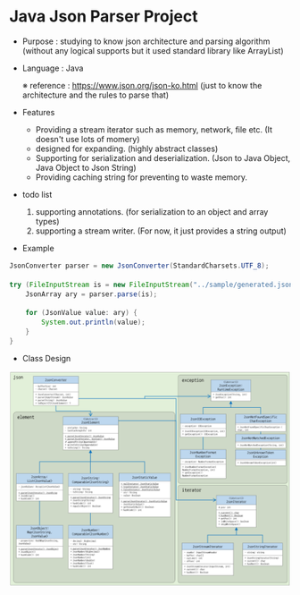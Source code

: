 # Java Json Parser Project

- Purpose : studying to know json architecture and parsing algorithm (without any logical supports but it used standard library like ArrayList)
- Language : Java

    ※ reference : https://www.json.org/json-ko.html (just to know the architecture and the rules to parse that)

- Features
    - Providing a stream iterator such as memory, network, file etc. (It doesn't use lots of momery)
    - designed for expanding. (highly abstract classes)
    - Supporting for serialization and deserialization. (Json to Java Object, Java Object to Json String)
    - Providing caching string for preventing to waste memory.

- todo list
    1. supporting annotations. (for serialization to an object and array types)
    2. supporting a stream writer. (For now, it just provides a string output)

- Example

```Java
JsonConverter parser = new JsonConverter(StandardCharsets.UTF_8);

try (FileInputStream is = new FileInputStream("../sample/generated.json")) {
    JsonArray ary = parser.parse(is);

    for (JsonValue value: ary) {
        System.out.println(value);
    }
}
```

- Class Design
<img src="./img/diagram.png"/>
